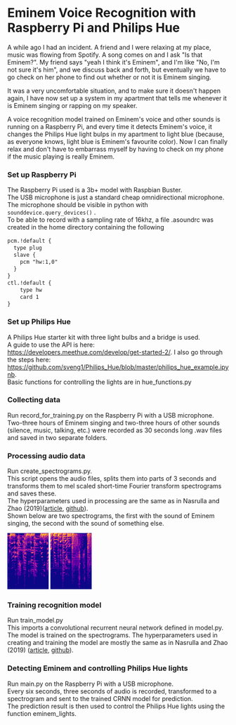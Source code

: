 # Eminem Voice Recognition with Raspberry Pi and Philips Hue

A while ago I had an incident. A friend and I were relaxing at my place, music was flowing from Spotify. A song comes on and I ask "Is that Eminem?". My friend says "yeah I think it's Eminem", and I'm like "No, I'm not sure it's him", and we discuss back and forth, but eventually we have to go check on her phone to find out whether or not it is Eminem singing. 

It was a very uncomfortable situation, and to make sure it doesn't happen again, I have now set up a system in my apartment that tells me whenever it is Eminem singing or rapping on my speaker. 

A voice recognition model trained on Eminem's voice and other sounds is running on a Raspberry Pi, and every time it detects Eminem's voice, it changes the Philips Hue light bulps in my apartment to light blue (because, as everyone knows, light blue is Eminem's favourite color). Now I can finally relax and don't have to embarrass myself by having to check on my phone if the music playing is really Eminem.

### Set up Raspberry Pi
The Raspberry Pi used is a 3b+ model with Raspbian Buster. <br>
The USB microphone is just a standard cheap omnidirectional microphone. The microphone should be visible in python with `sounddevice.query_devices()` . <br>
To be able to record with a sampling rate of 16khz, a file .asoundrc was created in the home directory containing the following

```
pcm.!default {
  type plug
  slave {
    pcm "hw:1,0"
  }
}
ctl.!default {
    type hw
    card 1
}
```

### Set up Philips Hue
A Philips Hue starter kit with three light bulbs and a bridge is used. <br>
A guide to use the API is here: https://developers.meethue.com/develop/get-started-2/. I also go through the steps here: https://github.com/sveng1/Philips_Hue/blob/master/philips_hue_example.ipynb. <br>
Basic functions for controlling the lights are in hue_functions.py

### Collecting data
Run record_for_training.py on the Raspberry Pi with a USB microphone. <br>
Two-three hours of Eminem singing and two-three hours of other sounds (silence, music, talking, etc.) were recorded as 30 seconds long .wav files and saved in two separate folders.

### Processing audio data
Run create_spectrograms.py. <br>
This script opens the audio files, splits them into parts of 3 seconds and transforms them to mel scaled short-time Fourier transform spectrograms and saves these. <br>
The hyperparameters used in processing are the same as in Nasrulla and Zhao (2019)([article](https://arxiv.org/pdf/1901.04555.pdf), [github](https://github.com/ZainNasrullah/music-artist-classification-crnn/blob/master/src/utility.py)). <br>
Shown below are two spectrograms, the first with the sound of Eminem singing, the second with the sound of something else.

![Spectrogram with Eminem singing](/spectrograms/eminem_spectrogram.png)
![Spectrogram not with Eminem singing](/spectrograms/not_eminem_spectrogram.png)


### Training recognition model
Run train_model.py <br>
This imports a convolutional recurrent neural network defined in model.py. <br>
The model is trained on the spectrograms.
The hyperparameters used in creating and training the model are mostly the same as in Nasrulla and Zhao (2019) ([article](https://arxiv.org/pdf/1901.04555.pdf), [github](https://github.com/ZainNasrullah/music-artist-classification-crnn/blob/master/src/models.py)).

### Detecting Eminem and controlling Philips Hue lights
Run main.py on the Raspberry Pi with a USB microphone. <br>
Every six seconds, three seconds of audio is recorded, transformed to a spectrogram and sent to the trained CRNN model for prediction. <br>
The prediction result is then used to control the Philips Hue lights using the function eminem_lights.
